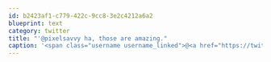 ```yaml
---
id: b2423af1-c779-422c-9cc8-3e2c4212a6a2
blueprint: text
category: twitter
title: "'@pixelsavvy ha, those are amazing."
caption: '<span class="username username_linked">@<a href="https://twitter.com/pixelsavvy" title="pixel savvy">pixelsavvy</a></span> ha, those are amazing.'
---
```

